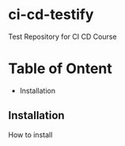 # ci-cd-testify
Test Repository for CI CD Course

# Table of Ontent
- Installation 

## Installation 

How to install